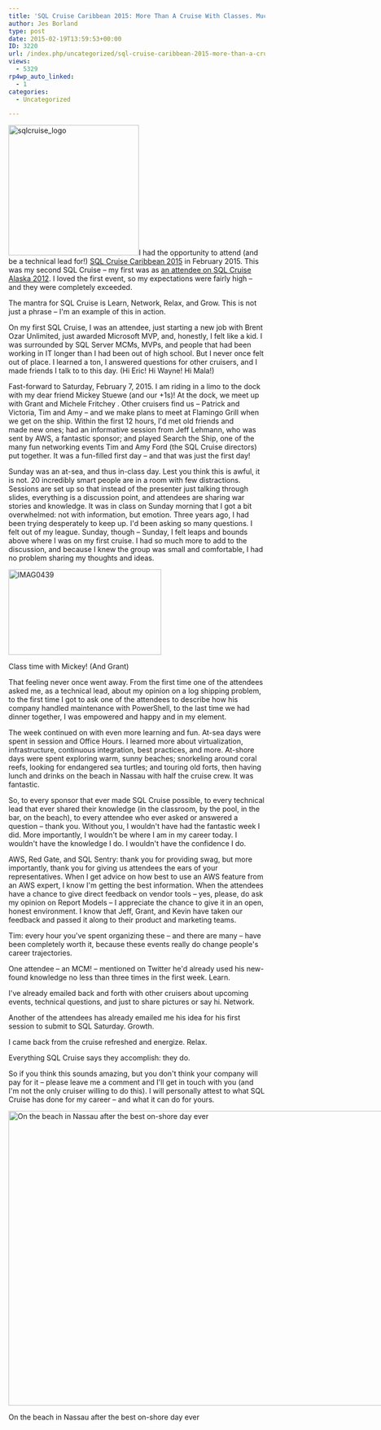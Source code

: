 ```yaml
---
title: 'SQL Cruise Caribbean 2015: More Than A Cruise With Classes. Much More.'
author: Jes Borland
type: post
date: 2015-02-19T13:59:53+00:00
ID: 3220
url: /index.php/uncategorized/sql-cruise-caribbean-2015-more-than-a-cruise-with-classes-much-more/
views:
  - 5329
rp4wp_auto_linked:
  - 1
categories:
  - Uncategorized

---
```

[<img class="alignleft wp-image-3222 size-full" src="/wp-content/uploads/2015/02/sqlcruise_logo.png" alt="sqlcruise_logo" width="256" height="256" srcset="/wp-content/uploads/2015/02/sqlcruise_logo.png 256w, /wp-content/uploads/2015/02/sqlcruise_logo-150x150.png 150w" sizes="(max-width: 256px) 100vw, 256px" />][1]I had the opportunity to attend (and be a technical lead for!) <a href="http://sqlcruise.com/" target="_blank">SQL Cruise Caribbean 2015</a> in February 2015. This was my second SQL Cruise &#8211; my first was as <a href="http://www.brentozar.com/archive/2012/06/sql-cruise-experience/" target="_blank">an attendee on SQL Cruise Alaska 2012</a>. I loved the first event, so my expectations were fairly high &#8211; and they were completely exceeded.

The mantra for SQL Cruise is Learn, Network, Relax, and Grow. This is not just a phrase &#8211; I'm an example of this in action.

On my first SQL Cruise, I was an attendee, just starting a new job with Brent Ozar Unlimited, just awarded Microsoft MVP, and, honestly, I felt like a kid. I was surrounded by SQL Server MCMs, MVPs, and people that had been working in IT longer than I had been out of high school. But I never once felt out of place. I learned a ton, I answered questions for other cruisers, and I made friends I talk to to this day. (Hi Eric! Hi Wayne! Hi Mala!)

Fast-forward to Saturday, February 7, 2015. I am riding in a limo to the dock with my dear friend Mickey Stuewe (and our +1s)! At the dock, we meet up with Grant and Michele Fritchey . Other cruisers find us &#8211; Patrick and Victoria, Tim and Amy &#8211; and we make plans to meet at Flamingo Grill when we get on the ship. Within the first 12 hours, I'd met old friends and made new ones; had an informative session from Jeff Lehmann, who was sent by AWS, a fantastic sponsor; and played Search the Ship, one of the many fun networking events Tim and Amy Ford (the SQL Cruise directors) put together. It was a fun-filled first day &#8211; and that was just the first day!

Sunday was an at-sea, and thus in-class day. Lest you think this is awful, it is not. 20 incredibly smart people are in a room with few distractions. Sessions are set up so that instead of the presenter just talking through slides, everything is a discussion point, and attendees are sharing war stories and knowledge. It was in class on Sunday morning that I got a bit overwhelmed: not with information, but emotion. Three years ago, I had been trying desperately to keep up. I'd been asking so many questions. I felt out of my league. Sunday, though &#8211; Sunday, I felt leaps and bounds above where I was on my first cruise. I had so much more to add to the discussion, and because I knew the group was small and comfortable, I had no problem sharing my thoughts and ideas.

<div id="attachment_3237" style="width: 310px" class="wp-caption alignright">
  <a href="/wp-content/uploads/2015/02/IMAG0439.jpg"><img class="wp-image-3237 size-medium" src="/wp-content/uploads/2015/02/IMAG0439-300x168.jpg" alt="IMAG0439" width="300" height="168" srcset="/wp-content/uploads/2015/02/IMAG0439-300x168.jpg 300w, /wp-content/uploads/2015/02/IMAG0439-1024x576.jpg 1024w" sizes="(max-width: 300px) 100vw, 300px" /></a>
  
  <p class="wp-caption-text">
    Class time with Mickey! (And Grant)
  </p>
</div>

That feeling never once went away. From the first time one of the attendees asked me, as a technical lead, about my opinion on a log shipping problem, to the first time I got to ask one of the attendees to describe how his company handled maintenance with PowerShell, to the last time we had dinner together, I was empowered and happy and in my element.

The week continued on with even more learning and fun. At-sea days were spent in session and Office Hours. I learned more about virtualization, infrastructure, continuous integration, best practices, and more. At-shore days were spent exploring warm, sunny beaches; snorkeling around coral reefs, looking for endangered sea turtles; and touring old forts, then having lunch and drinks on the beach in Nassau with half the cruise crew. It was fantastic.

So, to every sponsor that ever made SQL Cruise possible, to every technical lead that ever shared their knowledge (in the classroom, by the pool, in the bar, on the beach), to every attendee who ever asked or answered a question &#8211; thank you. Without you, I wouldn't have had the fantastic week I did. More importantly, I wouldn't be where I am in my career today. I wouldn't have the knowledge I do. I wouldn't have the confidence I do.

AWS, Red Gate, and SQL Sentry: thank you for providing swag, but more importantly, thank you for giving us attendees the ears of your representatives. When I get advice on how best to use an AWS feature from an AWS expert, I know I'm getting the best information. When the attendees have a chance to give direct feedback on vendor tools &#8211; yes, please, do ask my opinion on Report Models &#8211; I appreciate the chance to give it in an open, honest environment. I know that Jeff, Grant, and Kevin have taken our feedback and passed it along to their product and marketing teams.

Tim: every hour you've spent organizing these &#8211; and there are many &#8211; have been completely worth it, because these events really do change people's career trajectories.

One attendee &#8211; an MCM! &#8211; mentioned on Twitter he'd already used his new-found knowledge no less than three times in the first week. Learn.

I've already emailed back and forth with other cruisers about upcoming events, technical questions, and just to share pictures or say hi. Network.

Another of the attendees has already emailed me his idea for his first session to submit to SQL Saturday. Growth.

I came back from the cruise refreshed and energize. Relax.

Everything SQL Cruise says they accomplish: they do.

So if you think this sounds amazing, but you don't think your company will pay for it &#8211; please leave me a comment and I'll get in touch with you (and I'm not the only cruiser willing to do this). I will personally attest to what SQL Cruise has done for my career &#8211; and what it can do for yours.

<div id="attachment_3238" style="width: 1034px" class="wp-caption aligncenter">
  <a href="/wp-content/uploads/2015/02/IMAG0532_1.jpg"><img class="size-large wp-image-3238" src="/wp-content/uploads/2015/02/IMAG0532_1-1024x579.jpg" alt="On the beach in Nassau after the best on-shore day ever " width="1024" height="579" srcset="/wp-content/uploads/2015/02/IMAG0532_1-1024x579.jpg 1024w, /wp-content/uploads/2015/02/IMAG0532_1-300x169.jpg 300w" sizes="(max-width: 1024px) 100vw, 1024px" /></a>
  
  <p class="wp-caption-text">
    On the beach in Nassau after the best on-shore day ever
  </p>
</div>

 [1]: /wp-content/uploads/2015/02/sqlcruise_logo.png